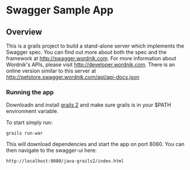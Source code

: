 # Swagger Sample App

## Overview
This is a grails project to build a stand-alone server which implements the Swagger spec.  You can find out more about both the spec and the framework at http://swagger.wordnik.com.  For more information about Wordnik's APIs, please visit http://developer.wordnik.com.  There is an online version similar to this server at http://petstore.swagger.wordnik.com/api/api-docs.json

### Running the app
Downloadn and install [grails 2](http://grails.org/download) and make sure grails is in your $PATH environment variable.

To start simply run:

```
grails run-war
```

This will download dependencies and start the app on port 8080.  You can then navigate to the swagger-ui here:

```
http://localhost:8080/java-grails2/index.html
```

